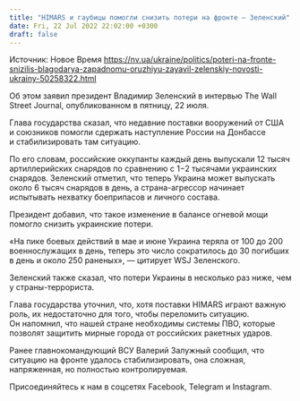 ```yaml
---
title: "HIMARS и гаубицы помогли снизить потери на фронте — Зеленский"
date: Fri, 22 Jul 2022 22:02:00 +0300
draft: false
---
```

Источник: Новое Время https://nv.ua/ukraine/politics/poteri-na-fronte-snizilis-blagodarya-zapadnomu-oruzhiyu-zayavil-zelenskiy-novosti-ukrainy-50258322.html


Об этом заявил президент Владимир Зеленский в интервью The Wall Street Journal, опубликованном в пятницу, 22 июля.

Глава государства сказал, что недавние поставки вооружений от США и союзников помогли сдержать наступление России на Донбассе и стабилизировать там ситуацию.

По его словам, российские оккупанты каждый день выпускали 12 тысяч артиллерийских снарядов по сравнению с 1−2 тысячами украинских снарядов. Зеленский отметил, что теперь Украина может выпускать около 6 тысяч снарядов в день, а страна-агрессор начинает испытывать нехватку боеприпасов и личного состава.

Президент добавил, что такое изменение в балансе огневой мощи помогло снизить украинские потери.

«На пике боевых действий в мае и июне Украина теряла от 100 до 200 военнослужащих в день, теперь это число сократилось до 30 погибших в день и около 250 раненых», — цитирует WSJ Зеленского.

Зеленский также сказал, что потери Украины в несколько раз ниже, чем у страны-террориста.

Глава государства уточнил, что, хотя поставки HIMARS играют важную роль, их недостаточно для того, чтобы переломить ситуацию. Он напомнил, что нашей стране необходимы системы ПВО, которые позволят защитить мирные города от российских ракетных ударов.

Ранее главнокомандующий ВСУ Валерий Залужный сообщил, что ситуацию на фронте удалось стабилизировать, она сложная, напряженная, но полностью контролируемая.

Присоединяйтесь к нам в соцсетях Facebook, Telegram и Instagram.
